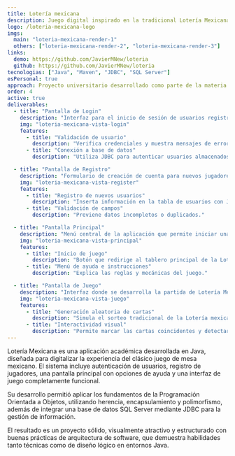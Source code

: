 ```yaml
---
title: Lotería mexicana
description: Juego digital inspirado en la tradicional Lotería Mexicana, desarrollado en Java con conexión a base de datos, sistema de usuarios y lógica de juego dinámica.
logo: /loteria-mexicana-logo
imgs:
  main: "loteria-mexicana-render-1"
  others: ["loteria-mexicana-render-2", "loteria-mexicana-render-3"]
links:
  demo: https://github.com/JavierMNew/loteria
  github: https://github.com/JavierMNew/loteria
tecnologias: ["Java", "Maven", "JDBC", "SQL Server"]
esPersonal: true
approach: Proyecto universitario desarrollado como parte de la materia de Arquitectura de Software. Cumple con los requerimientos del profesor, integrando el uso de JDBC para la conexión con base de datos SQL Server, aplicación de herencia y encapsulamiento en las clases, implementación de un sistema de login y registro de usuarios, y manejo de sesiones para el control de partida. El enfoque principal fue crear una aplicación funcional, visualmente atractiva y estructurada bajo buenas prácticas de desarrollo en Java.
order: 4
active: true
deliverables:
  - title: "Pantalla de Login"
    description: "Interfaz para el inicio de sesión de usuarios registrados. Incluye validación de credenciales y conexión a la base de datos mediante JDBC."
    img: "loteria-mexicana-vista-login"
    features:
      - title: "Validación de usuario"
        description: "Verifica credenciales y muestra mensajes de error claros."
      - title: "Conexión a base de datos"
        description: "Utiliza JDBC para autenticar usuarios almacenados en SQL Server."

  - title: "Pantalla de Registro"
    description: "Formulario de creación de cuenta para nuevos jugadores con validaciones básicas y almacenamiento de datos en la base de datos."
    img: "loteria-mexicana-vista-register"
    features:
      - title: "Registro de nuevos usuarios"
        description: "Inserta información en la tabla de usuarios con JDBC."
      - title: "Validación de campos"
        description: "Previene datos incompletos o duplicados."

  - title: "Pantalla Principal"
    description: "Menú central de la aplicación que permite iniciar una partida, acceder a la ayuda, consultar instrucciones o cerrar sesión."
    img: "loteria-mexicana-vista-principal"
    features:
      - title: "Inicio de juego"
        description: "Botón que redirige al tablero principal de la Lotería."
      - title: "Menú de ayuda e instrucciones"
        description: "Explica las reglas y mecánicas del juego."

  - title: "Pantalla de Juego"
    description: "Interfaz donde se desarrolla la partida de Lotería Mexicana. Muestra cartas aleatorias, tablero del jugador y control de progreso."
    img: "loteria-mexicana-vista-juego"
    features:
      - title: "Generación aleatoria de cartas"
        description: "Simula el sorteo tradicional de la Lotería mexicana."
      - title: "Interactividad visual"
        description: "Permite marcar las cartas coincidentes y detectar el momento de '¡Lotería!'."
---
```


Lotería Mexicana es una aplicación académica desarrollada en Java, diseñada para digitalizar la experiencia del clásico juego de mesa mexicano.
El sistema incluye autenticación de usuarios, registro de jugadores, una pantalla principal con opciones de ayuda y una interfaz de juego completamente funcional.

Su desarrollo permitió aplicar los fundamentos de la Programación Orientada a Objetos, utilizando herencia, encapsulamiento y polimorfismo, además de integrar una base de datos SQL Server mediante JDBC para la gestión de información.

El resultado es un proyecto sólido, visualmente atractivo y estructurado con buenas prácticas de arquitectura de software, que demuestra habilidades tanto técnicas como de diseño lógico en entornos Java.